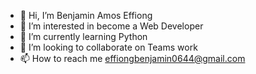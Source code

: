 - 👋 Hi, I’m Benjamin Amos Effiong
- 👀 I’m interested in become a Web Developer
- 🌱 I’m currently learning Python
- 💞️ I’m looking to collaborate on Teams work
- 📫 How to reach me effiongbenjamin0644@gmail.com

<!---
effiongamos/effiongamos is a ✨ special ✨ repository because its `README.md` (this file) appears on your GitHub profile.
You can click the Preview link to take a look at your changes.
--->
